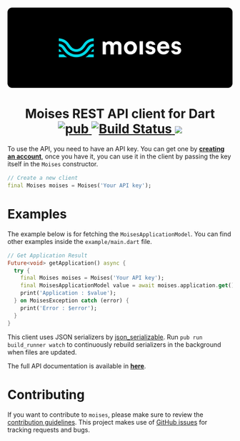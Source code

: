 

<h1 align="center">
  <img src="https://raw.githubusercontent.com/whosramoss/moises/main/resources/images/banner.png"/>
  <br/><br/>
  Moises REST API client for Dart
  <div align="center">
    <a href="https://pub.dev/packages/moises">
      <img src="https://img.shields.io/pub/v/moises.svg" alt="pub">
    </a>
    <a href="https://github.com/whosramoss/moises/actions?query=workflow%3ABuild">
      <img src="https://github.com/whosramoss/moises/workflows/Build/badge.svg" alt="Build Status">
    </a>
    <a href="https://codecov.io/gh/whosramoss/moises" >
      <img src="https://codecov.io/gh/whosramoss/moises/branch/main/graph/badge.svg?token=CE8QMVF7XY"/>
    </a>
    <br>
  </div>
</h1>


To use the API, you need to have an API key. You can get one by [**creating an account**](https://music.ai/dash/), once you have it, you can use it in the client by passing the key itself in the `Moises` constructor.

```dart
// Create a new client
final Moises moises = Moises('Your API key');
```
# Examples
The example below is for fetching the `MoisesApplicationModel`. You can find other examples inside the `example/main.dart` file.

```dart
// Get Application Result
Future<void> getApplication() async {
  try {
    final Moises moises = Moises('Your API key');
    final MoisesApplicationModel value = await moises.application.get();
    print('Application : $value');
  } on MoisesException catch (error) {
    print('Error : $error');
  }
}
```

This client uses JSON serializers by [json_serializable](https://pub.dev/packages/json_serializable). Run `pub run build_runner watch` to continuously rebuild serializers in the background when files are updated.

The full API documentation is available in [**here**](https://music.ai/docs/getting-started/introduction/). 

# Contributing

If you want to contribute to `moises`, please make sure to review the [contribution guidelines](https://github.com/whosramoss/moises/blob/master/CONTRIBUTING.md). This project makes use of [GitHub issues](https://github.com/whosramoss/moises/issues) for
tracking requests and bugs.
